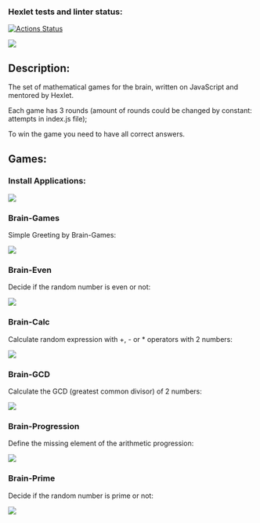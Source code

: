 ### Hexlet tests and linter status:
[![Actions Status](https://github.com/sxkote/frontend-project-44/workflows/hexlet-check/badge.svg)](https://github.com/sxkote/frontend-project-44/actions)

<a href="https://codeclimate.com/github/sxkote/frontend-project-44/maintainability"><img src="https://api.codeclimate.com/v1/badges/768b42b6edabe2ed28ff/maintainability" /></a>

## Description:

The set of mathematical games for the brain, written on JavaScript and mentored by Hexlet.

Each game has 3 rounds (amount of rounds could be changed by constant: attempts in index.js file);

To win the game you need to have all correct answers.

## Games:

### Install Applications:
![](https://db3pap004files.storage.live.com/y4mo-qovbGxYD_aS5_0rCPsKBGpKboAM4hYnBGJGP9AiEQjg5Fmx9_Wvq8fstoMFC3p6Tvc6gE5A0LEhsYn5gm6HpcOe1EMuCxOvNM6XU3qtchOvWaRudD3bhdWILOxFkT9UwJmwXukosHErtESMphpWnKnKb9ulMNaHhOc67QBS0Va8VwFoGDQ1y0JSL1hPU9R?encodeFailures=1&width=742&height=829)

### Brain-Games
Simple Greeting by Brain-Games:

![](https://db3pap004files.storage.live.com/y4mer6QnLDBo7iq0cOH7pseh2ff0aDYL2MYxK6gjR87dq_5G5jxOqtImelXFFGCDacvI71Knnt8cPr3Wv9eCP-UvZIrFKIfH6E2uJUYXdqBLfRi4h_w3Hn2UnAaOjtx5URdqEop4n0LbjFqllFkMNlLdXKtDweM-LvraAJK4ubwVcl1wgUgXjNsmnD9uNqOguo1?encodeFailures=1&width=475&height=159)

### Brain-Even
Decide if the random number is even or not:

![](https://db3pap004files.storage.live.com/y4m-bI33cVHjsfdR9QpVmbQ0RsWFs3fUMkYMy_UIUxVbwvxrw11L-Enkg4s0OZ7GEk3xjnX2TBvgu1LmMSVxiHyrAPAtpXJGVR0szoNaGNN33dNZEhpJ_FaxfdxzqqGerUDCiNImTHsCRwpPBPogk7sqRQis-vwL3kXeK1xFRmYIWbIL4pjhBKVppUS7n6wZx8T?encodeFailures=1&width=551&height=625)

### Brain-Calc
Calculate random expression with +, - or * operators with 2 numbers:

![](https://db3pap004files.storage.live.com/y4m1ICP5qbpTs2_jPr0IuC2nPmy6pNnjPuTgVinaE7XCOhOBewhS6PRzsgav8cGXLpkJXfa7repeQ8e51-Q8GHQ-5FMf8QgZj5adIaHIEg542sOTcfShhRm13g_m2Xl4MdPkKaviaNt9IRKE-8uTnwH5GRPM3YkX8qErFh--J17Oe2Q-sUp1GpL6qcx1PBow2wP?encodeFailures=1&width=473&height=568)

### Brain-GCD
Calculate the GCD (greatest common divisor) of 2 numbers:

![](https://db3pap004files.storage.live.com/y4mEkiDAhCqsmL2D3OnHciYiMNSU4O-eGVH03cOcX1EDKWDmF9632ATVGYluJHJIU2kxZ9lVCSAmOJ2CDYhqW0sZ4oZYnIL6Tm3VL5Tt7dwPTrXWRLZauqziwW1ne4n1Rb8n36cBgIIbYJBQprxkbafPTWX_p8cAZvTC7XvdAU_IbGLk_Nd_MrVjW5ng3R0J3WC?encodeFailures=1&width=484&height=637)

### Brain-Progression
Define the missing element of the arithmetic progression:

![](https://db3pap004files.storage.live.com/y4mt8KgzULyr7gw0GM-Vil4Re1Q8mtn47tVQNjQJ2PndIRGdndWi02IjkdlRfdOejFQrFJLODG8VlZHz5iGdtoq07J8z7ue9azj3DbVVK1jdZvQfFD4Qre_8Ec1dVz3TOqYUg2oEaLB8eNqYhvJ0uAlZId-1g7U8vQBovIcHwGy1IZ71iglLjBw_iTWJrPZuvZLxDjZKPvAHUY7SxFqt_GkCw?encodeFailures=1&width=476&height=690)

### Brain-Prime
Decide if the random number is prime or not:

![](https://db3pap004files.storage.live.com/y4mwRbSE0nAvcrv_7ZOAtcRdsRTwhUPsuJ_sN0WmNVAVjb4FzV3Szs3YrMgzSiEJXFtD6j3AmXs1GbOYkO5GRb3m4btf8xGT8jhb1SfO9MNkHdjBDdf5Up7p7467kBwqLZAkN0ywVhH3-tURT8TspySIuFiuMSyxaAmb_C5Ap4J346EgEsuolDSM6_DKOzN15tC?encodeFailures=1&width=521&height=647)
